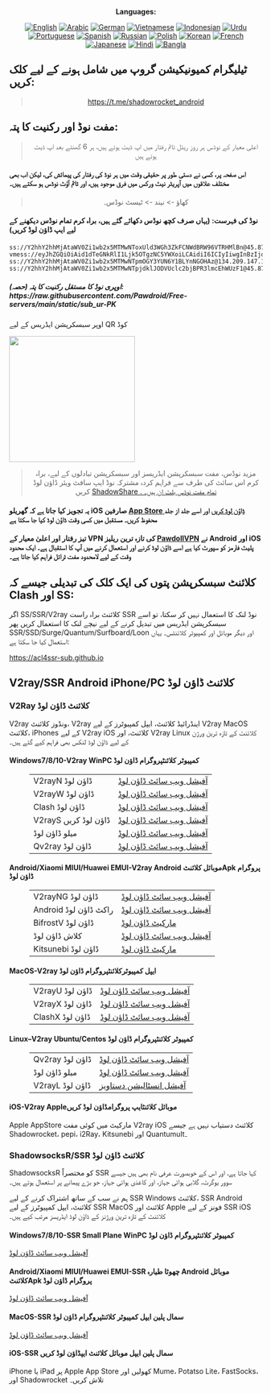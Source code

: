 
<div align="center">

**Languages:**

[![English](https://img.shields.io/badge/Language-English-red?style=for-the-badge)](README-en.md)
[![Arabic](https://img.shields.io/badge/Language-Arabic-red?style=for-the-badge)](README-ar.md)
[![German](https://img.shields.io/badge/Language-German-red?style=for-the-badge)](README-de.md)
[![Vietnamese](https://img.shields.io/badge/Language-Vietnamese-red?style=for-the-badge)](README-vi.md)
[![Indonesian](https://img.shields.io/badge/Language-Indonesian-red?style=for-the-badge)](README-id.md)
[![Urdu](https://img.shields.io/badge/Language-Urdu-red?style=for-the-badge)](README-ur-PK.md)
[![Portuguese](https://img.shields.io/badge/Language-Portuguese-red?style=for-the-badge)](README-pt-BR.md)
[![Spanish](https://img.shields.io/badge/Language-Spanish-red?style=for-the-badge)](README-es.md)
[![Russian](https://img.shields.io/badge/Language-Russian-red?style=for-the-badge)](README-ru.md)
[![Polish](https://img.shields.io/badge/Language-Polish-red?style=for-the-badge)](README-pl.md)
[![Korean](https://img.shields.io/badge/Language-Korean-red?style=for-the-badge)](README-ko-KR.md)
[![French](https://img.shields.io/badge/Language-French-red?style=for-the-badge)](README-fr.md)
[![Japanese](https://img.shields.io/badge/Language-Japanese-red?style=for-the-badge)](README-ja.md)
[![Hindi](https://img.shields.io/badge/Language-Hindi-red?style=for-the-badge)](README-hi.md)
[![Bangla](https://img.shields.io/badge/Language-Bangla-red?style=for-the-badge)](README-bn.md)

</div>
<h2>ٹیلیگرام کمیونیکیشن گروپ میں شامل ہونے کے لیے کلک کریں:</h2>
 <blockquote>
 <p style="text-align: center;"><a href="https://t.me/shadowrocket_android">https://t.me/shadowrocket_android</a></p>
 </blockquote>
 <h2>مفت نوڈ اور رکنیت کا پتہ:</h2>
 <blockquote>
 <p style="text-align: center;">اعلی معیار کے نوڈس ہر روز ریئل ٹائم رفتار میں اپ ڈیٹ ہوتے ہیں، ہر 6 گھنٹے بعد اپ ڈیٹ ہوتے ہیں</p>
 </blockquote>
 <h4>اس صفحہ پر، کسی نے دستی طور پر حقیقی وقت میں ہر نوڈ کی رفتار کی پیمائش کی، لیکن اب بھی مختلف علاقوں میں آپریٹر نیٹ ورکس میں فرق موجود ہیں، اور ٹائم آؤٹ نوڈس ہو سکتے ہیں۔ </h4>
 <blockquote>
 <p style="text-align: center;">کھاؤ -> نیند -> ٹیسٹ نوڈس۔ </p>
 </blockquote>
 <h4>نوڈ کی فہرست: (یہاں صرف کچھ نوڈس دکھائے گئے ہیں، براہ کرم تمام نوڈس دیکھنے کے لیے ایپ ڈاؤن لوڈ کریں)</h4>
    
```
ss://Y2hhY2hhMjAtaWV0Zi1wb2x5MTMwNToxUld3WGh3ZkFCNWdBRW96VTRHMlBn@45.87.175.178:8080#Lithuania
vmess://eyJhZGQiOiAid1dTeGNkRlI1Ljk5OTgzNC5YWXoiLCAidiI6ICIyIiwgInBzIjogIlVuaXRlZCBTdGF0ZXMiLCAicG9ydCI6IDgwLCAiaWQiOiAiY2RlYzlkNTctNjYxZC00NTZhLWJiZjItYjRjMzhlOWM2NzExIiwgImFpZCI6ICIwIiwgIm5ldCI6ICJ3cyIsICJ0eXBlIjogIiIsICJob3N0IjogInd3c3hjZGZyNS45OTk4MzQueHl6IiwgInBhdGgiOiAiLzlkWmxKTGpISHJMMFZ3U29sYnFGcGciLCAidGxzIjogIiJ9
ss://Y2hhY2hhMjAtaWV0Zi1wb2x5MTMwNTpmOGY3YUN6Y1BLYnNGOHAz@134.209.147.198:990#India
ss://Y2hhY2hhMjAtaWV0Zi1wb2x5MTMwNTpjdklJODVUclc2bjBPR3lmcEhWUzF1@45.87.175.157:8080#Lithuania
```
<h5>اوپری نوڈ کا مستقل رکنیت کا پتہ (حصہ): https://raw.githubusercontent.com/Pawdroid/Free-servers/main/static/sub_ur-PK</h5>
 <p>اوپر سبسکرپشن ایڈریس کے لیے QR کوڈ</p>
 <img src='https://raw.githubusercontent.com/Pawdroid/Free-servers/main/static/sub_ur-PK.png' width=250 height=250>
 <blockquote style='text-align: center;'>مزید نوڈس، مفت سبسکرپشن ایڈریسز اور سبسکرپشن تبادلوں کے لیے، براہ کرم اس سائٹ کی طرف سے فراہم کردہ مشترکہ نوڈ ایپ سافٹ ویئر ڈاؤن لوڈ کریں <a href='https://shadowsharing.com'>ShadowShare . تمام مفت نوڈس بلٹ ان ہیں۔ </a></blockquote>
 <h4>یہ تجویز کیا جاتا ہے کہ گھریلو iOS صارفین <a href='https://apps.apple.com/cn/app/shadowshare/id1612647259'>App Store ڈاؤن لوڈ کریں</a> اور اسے جلد از جلد محفوظ کریں۔ مستقبل میں کسی وقت ڈاؤن لوڈ کیا جا سکتا ہے</h4>
 <h4>تیز رفتار اور اعلیٰ معیار کے VPN کی تازہ ترین ریلیز <a href='https://pawdollvpn.com'>PawdollVPN</a> نے Android اور iOS پلیٹ فارمز کو سپورٹ کیا ہے اسے ڈاؤن لوڈ کرنے اور استعمال کرنے میں آپ کا استقبال ہے۔ ایک محدود وقت کے لیے لامحدود مفت ٹرائل فراہم کیا جاتا ہے۔ </h4>
 <div class="nv-content-wrap entry-content">
 <h2>کلائنٹ سبسکرپشن پتوں کی ایک کلک کی تبدیلی جیسے کہ Clash اور SS:</h2>
 <p>اگر SS/SSR/V2ray کلائنٹ براہ راست SSR نوڈ لنک کا استعمال نہیں کر سکتا، تو اسے سبسکرپشن ایڈریس میں تبدیل کرنے کے لیے نیچے لنک کا استعمال کریں پھر SSR/SSD/Surge/Quantum/Surfboard/Loon اور دیگر موبائل اور کمپیوٹر کلائنٹس۔ یہاں استعمال کیا جا سکتا ہے:</p>
 <p><a href="https://acl4ssr-sub.github.io" target="_blank" rel="noreferrer noopener nofollow">https://acl4ssr-sub.github.io</a></p>
 <h2>V2ray/SSR Android iPhone/PC کلائنٹ ڈاؤن لوڈ</h2>
 <h3>V2Ray کلائنٹ ڈاؤن لوڈ</h3>
 <p>V2ray ونڈوز کلائنٹ، V2ray اینڈرائیڈ کلائنٹ، ایپل کمپیوٹرز کے لیے V2ray MacOS کلائنٹ، iPhones کے لیے V2ray iOS کلائنٹ، اور V2ray Linux کلائنٹ کے تازہ ترین ورژن کے لیے ڈاؤن لوڈ لنکس بھی فراہم کیے گئے ہیں۔ </p>
 <h4>Windows7/8/10-<strong>V2ray WinPC کمپیوٹر کلائنٹ</strong>پروگرام ڈاؤن لوڈ</h4>
 <figure class="wp-block-table alignwide is-style-stripes"><table><tbody><tr><td>V2rayN ڈاؤن لوڈ</td><td><a href="https://github. com/2dust/v2rayN/releases" target="_blank" rel="noreferrer noopener">آفیشل ویب سائٹ ڈاؤن لوڈ</a></td></tr><tr><td>V2rayW ڈاؤن لوڈ</td><td> <a href="https://github.com/Cenmrev/V2RayW/releases" target="_blank" rel="noreferrer noopener">آفیشل ویب سائٹ ڈاؤن لوڈ</a></td></tr><tr><td> Clash ڈاؤن لوڈ</td><td><a href="https://github.com/Fndroid/clash_for_windows_pkg/releases" target="_blank" rel="noreferrer noopener">آفیشل ویب سائٹ ڈاؤن لوڈ</a></td> </tr><tr><td>V2rayS ڈاؤن لوڈ کریں</td><td><a href="https://github.com/Shinlor/V2RayS/releases" target="_blank" rel="noreferrer noopener"> آفیشل ویب سائٹ ڈاؤن لوڈ</a></td></tr><tr><td>میلو ڈاؤن لوڈ</td><td><a href="https://github.com/mellow-io/mellow/releases" target="_blank" rel="noreferrer noopener">آفیشل ویب سائٹ ڈاؤن لوڈ</a></td></tr><tr><td>Qv2ray ڈاؤن لوڈ</td><td><a href= "https://github.com/Qv2ray/Qv2ray" target="_blank" rel="noreferrer noopener">آفیشل ویب سائٹ ڈاؤن لوڈ</a></td></tr></tbody></table></figure>
 <h4><strong>Android/Xiaomi MIUI/Huawei EMUI-V2ray Android موبائل کلائنٹ</strong>Apk پروگرام ڈاؤن لوڈ</h4>
 <figure class="wp-block-table alignwide is-style-stripes"><table><tbody><tr><td>V2rayNG ڈاؤن لوڈ</td><td><a href="https://github. com/2dust/v2rayNG/releases" target="_blank" rel="noreferrer noopener">آفیشل ویب سائٹ ڈاؤن لوڈ</a></td></tr><tr><td>Android راکٹ ڈاؤن لوڈ</td><td><a href="https://github.com/Pawdroid/shadowrocket_for_android/releases" target="_blank" rel="noreferrer noopener">آفیشل ویب سائٹ ڈاؤن لوڈ</a></td></tr><tr> <td>BifrostV ڈاؤن لوڈ</td><td><a rel="noreferrer noopener" href="https://www.appsapk.com/downloading/latest/com.github.dawndiy.bifrostv-0.6.8.apk " target="_blank">مارکیٹ ڈاؤن لوڈ</a></td></tr><tr><td>کلاش ڈاؤن لوڈ</td><td><a href="https://github.com/Kr328/ClashForAndroid/releases" target="_blank" rel="noreferrer noopener">آفیشل ویب سائٹ ڈاؤن لوڈ</a></td></tr><tr><td>Kitsunebi ڈاؤن لوڈ</td><td><a rel =" noreferrer noopener" href="https://apkpure.com/kitsunebi/fun.kitsunebi.kitsunebi4android" target="_blank">مارکیٹ ڈاؤن لوڈ</a></td></tr></tbody></table></figure>
 <h4><strong>MacOS-V2ray <strong>ایپل کمپیوٹر</strong>کلائنٹ</strong>پروگرام ڈاؤن لوڈ</h4>
 <figure class="wp-block-table alignwide is-style-stripes"><table><tbody><tr><td>V2rayU ڈاؤن لوڈ</td><td><a href="https://github. com/yanue/V2rayU/releases" target="_blank" rel="noreferrer noopener">آفیشل ویب سائٹ ڈاؤن لوڈ</a></td></tr><tr><td>V2rayX ڈاؤن لوڈ</td><td> <a href="https://github.com/Cenmrev/V2RayX/releases" target="_blank" rel="noreferrer noopener">آفیشل ویب سائٹ ڈاؤن لوڈ</a></td></tr><tr><td> ClashX ڈاؤن لوڈ</td><td><a href="https://github.com/yichengchen/clashX/releases" target="_blank" rel="noreferrer noopener">آفیشل ویب سائٹ ڈاؤن لوڈ</a></td> </tr></tbody></table></figure>
 <h4><strong>Linux</strong>–<strong>V2ray Ubuntu/Centos کمپیوٹر کلائنٹ</strong>پروگرام ڈاؤن لوڈ</h4>
 <figure class="wp-block-table alignwide is-style-stripes"><table><tbody><tr><td>Qv2ray ڈاؤن لوڈ</td><td><a href="https://github. com/Qv2ray/Qv2ray" target="_blank" rel="noreferrer noopener">آفیشل ویب سائٹ ڈاؤن لوڈ</a></td></tr><tr><td>میلو ڈاؤن لوڈ</td><td><a href="https://github.com/mellow-io/mellow/releases" target="_blank" rel="noreferrer noopener">آفیشل ویب سائٹ ڈاؤن لوڈ</a></td></tr><tr><td> V2rayL ڈاؤن لوڈ</td><td><a rel="noreferrer noopener" href="https://github.com/jiangxufeng/v2rayL" target="_blank">آفیشل انسٹالیشن دستاویز</a></td></tr></tbody></table></figure>
 <h4>iOS-<strong>V2ray Apple<strong>موبائل کلائنٹ</strong>ایپ پروگرام</strong>ڈاؤن لوڈ کریں</h4>
 <p>Apple AppStore مارکیٹ میں کوئی مفت V2ray iOS کلائنٹ دستیاب نہیں ہے جیسے Shadowrocket، pepi، i2Ray، Kitsunebi اور Quantumult۔ </p>
 <h3>ShadowsocksR/SSR کلائنٹ ڈاؤن لوڈ</h3>
 <p>ShadowsocksR کو مختصراً SSR کہا جاتا ہے، اور اس کے خوبصورت عرفی نام بھی ہیں جیسے سوور یوگرٹ، گلابی ہوائی جہاز، اور کاغذی ہوائی جہاز، جو بڑے پیمانے پر استعمال ہوتے ہیں۔ </p>
 <p>ہم نے سب کے ساتھ اشتراک کرنے کے لیے SSR Windows کلائنٹ، SSR Android کلائنٹ، ایپل کمپیوٹرز کے لیے SSR MacOS کلائنٹ اور Apple فونز کے لیے SSR iOS کلائنٹ کے تازہ ترین ورژنز کے ڈاؤن لوڈ ایڈریسز مرتب کیے ہیں۔ </p>
 <h4><strong>Windows7/8/10-<strong>SSR Small Plane WinPC کمپیوٹر کلائنٹ</strong>پروگرام ڈاؤن لوڈ</strong></h4>
 <p><a rel="noreferrer noopener" href="https://github.com/shadowsocksrr/shadowsocksr-csharp/releases" target="_blank">آفیشل ویب سائٹ ڈاؤن لوڈ</a></p>
 <h4><strong><strong>Android/Xiaomi MIUI/Huawei EMUI-SSR چھوٹا طیارہ Android موبائل کلائنٹ</strong>Apk پروگرام ڈاؤن لوڈ</strong></h4>
 <p><a rel="noreferrer noopener" href="https://github.com/shadowsocksrr/shadowsocksr-android/releases" target="_blank">آفیشل ویب سائٹ ڈاؤن لوڈ</a></p>
 <h4><strong><strong>MacOS-SSR سمال پلین ایپل کمپیوٹر کلائنٹ</strong>پروگرام ڈاؤن لوڈ</strong></h4>
 <p><a href="https://github.com/qinyuhang/ShadowsocksX-NG-R/releases" target="_blank" rel="noreferrer noopener">آفیشل ویب سائٹ ڈاؤن لوڈ</a></p>
 <h4><strong>iOS-<strong>SSR سمال پلین ایپل موبائل کلائنٹ ایپ</strong></strong>ڈاؤن لوڈ کریں</h4>
 <p>iPhone یا iPad پر Apple App Store کھولیں اور Mume، Potatso Lite، FastSocks، اور Shadowrocket تلاش کریں۔ </p></div>
    